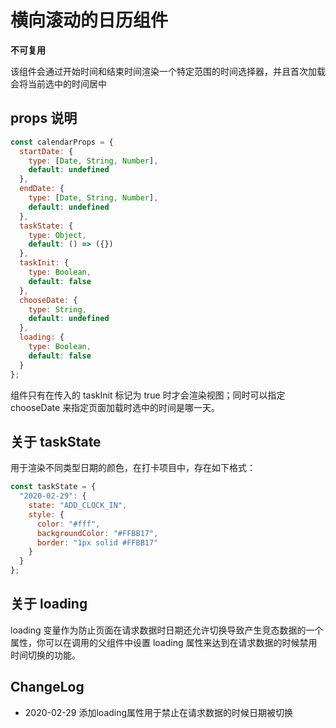 # 横向滚动的日历组件

**不可复用**

该组件会通过开始时间和结束时间渲染一个特定范围的时间选择器，并且首次加载会将当前选中的时间居中

## props 说明

```javascript
const calendarProps = {
  startDate: {
    type: [Date, String, Number],
    default: undefined
  },
  endDate: {
    type: [Date, String, Number],
    default: undefined
  },
  taskState: {
    type: Object,
    default: () => ({})
  },
  taskInit: {
    type: Boolean,
    default: false
  },
  chooseDate: {
    type: String,
    default: undefined
  },
  loading: {
    type: Boolean,
    default: false
  }
};
```

组件只有在传入的 taskInit 标记为 true 时才会渲染视图；同时可以指定 chooseDate 来指定页面加载时选中的时间是哪一天。

## 关于 taskState

用于渲染不同类型日期的颜色，在打卡项目中，存在如下格式：

```javascript
const taskState = {
  "2020-02-29": {
    state: "ADD_CLOCK_IN",
    style: {
      color: "#fff",
      backgroundColor: "#FFBB17",
      border: "1px solid #FFBB17"
    }
  }
};
```

## 关于 loading

loading 变量作为防止页面在请求数据时日期还允许切换导致产生竞态数据的一个属性，你可以在调用的父组件中设置 loading 属性来达到在请求数据的时候禁用时间切换的功能。

## ChangeLog

- 2020-02-29 添加loading属性用于禁止在请求数据的时候日期被切换
